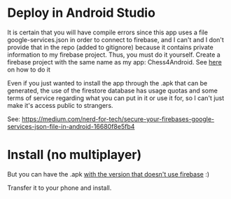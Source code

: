 # Deploy in Android Studio
It is certain that you will have compile errors since this app uses a file google-services.json in order to connect to firebase, and I can't and I don't provide that in the repo (added to gitignore) because it contains private information to my firebase project. Thus, you must do it yourself. Create a firebase project with the same name as my app: Chess4Android. See [here](https://github.com/p4ulor/Android/tree/main/NotesAndIllustrations/Firebase) on how to do it

Even if you just wanted to install the app through the .apk that can be generated, the use of the firestore database has usage quotas and some terms of service regarding what you can put in it or use it for, so I can't just make it's access public to strangers.

See: https://medium.com/nerd-for-tech/secure-your-firebases-google-services-json-file-in-android-16680f8e5fb4

# Install (no multiplayer)

But you can have the .apk [with the version that doesn't use firebase](https://drive.google.com/file/d/1M9TAzlRXrdWecZ0mWmYXNIO-kF__k0pN/view?usp=sharing) :)

Transfer it to your phone and install.


